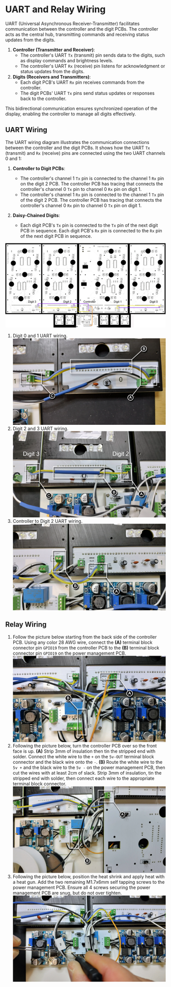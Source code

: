 # UART and Relay Wiring

UART (Universal Asynchronous Receiver-Transmitter) facilitates communication between the controller and the digit PCBs. The controller acts as the central hub, transmitting commands and receiving status updates from the digits.

1. **Controller (Transmitter and Receiver)**:
      - The controller's UART `Tx` (transmit) pin sends data to the digits, such as display commands and brightness levels.
      - The controller's UART `Rx` (receive) pin listens for acknowledgment or status updates from the digits.
2. **Digits (Receivers and Transmitters)**:
      - Each digit PCB's UART `Rx` pin receives commands from the controller.
      - The digit PCBs' UART `Tx` pins send status updates or responses back to the controller.

This bidirectional communication ensures synchronized operation of the display, enabling the controller to manage all digits effectively.

## UART Wiring

The UART wiring diagram illustrates the communication connections between the controller and the digit PCBs. It shows how the UART `Tx` (transmit) and `Rx` (receive) pins are connected using the two UART channels 0 and 1:

1. **Controller to Digit PCBs**:
      - The controller's channel 1 `Tx` pin is connected to the channel 1 `Rx` pin on the digit 2 PCB. The controller PCB has tracing that connects the controller's channel 0 `Tx` pin to channel 0 `Rx` pin on digit 1.
      - The controller's channel 1 `Rx` pin is connected to the channel 1 `Tx` pin of the digit 2 PCB. The controller PCB has tracing that connects the controller's channel 0 `Rx` pin to channel 0 `Tx` pin on digit 1.

2. **Daisy-Chained Digits**:
      - Each digit PCB's `Tx` pin is connected to the `Tx` pin of the next digit PCB in sequence. Each digit PCB's `Rx` pin is connected to the `Rx` pin of the next digit PCB in sequence.

![uartwiring](../img/uartwiring/uartwiring.webp)

1. Digit 0 and 1 UART wiring.
![uartwiring-1](../img/uartwiring/uartwiring-1.webp)
1. Digit 2 and 3 UART wiring.
![uartwiring-2](../img/uartwiring/uartwiring-2.webp)
1. Controller to Digit 2 UART wiring.
![uartwiring-3](../img/uartwiring/uartwiring-3.webp)

## Relay Wiring

1. Follow the picture below starting from the back side of the controller PCB. Using any color 28 AWG wire, connect the **(A)** terminal block connector pin `GPIO19` from the controller PCB to the **(B)** terminal block connector pin `GPIO19` on the power management PCB.
![relaywiring-1](../img/uartwiring/relaywiring-1.webp)
1. Following the picture below, turn the controller PCB over so the front face is up. **(A)** Strip 3mm of insulation then tin the stripped end with solder. Connect the white wire to the `+` on the `5v-OUT` terminal block connector and the black wire onto the `-`. **(B)** Route the white wire to the `5v +` and the black wire to the `5v -` on the power management PCB, then cut the wires with at least 2cm of slack. Strip 3mm of insulation, tin the stripped end with solder, then connect each wire to the appropriate terminal block connector.
![relaywiring-2](../img/uartwiring/relaywiring-2.webp)
1. Following the picture below, position the heat shrink and apply heat with a heat gun. Add the two remaining M1.7x6mm self tapping screws to the power management PCB. Ensure all 4 screws securing the power management PCB are snug, but do not over tighten.
![relaywiring-3](../img/uartwiring/relaywiring-3.webp)
